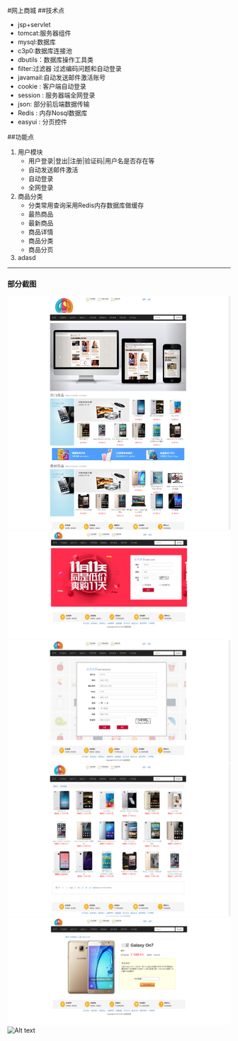 #网上商城
##技术点
* jsp+servlet
* tomcat:服务器组件
* mysql:数据库
* c3p0:数据库连接池
* dbutils：数据库操作工具类
* filter:过滤器 过滤编码问题和自动登录
* javamail:自动发送邮件激活账号
* cookie : 客户端自动登录
* session : 服务器端全网登录
* json: 部分前后端数据传输
* Redis : 内存Nosql数据库
* easyui : 分页控件

##功能点
1. 用户模块
   * 用户登录|登出|注册|验证码|用户名是否存在等
   * 自动发送邮件激活
   * 自动登录
   * 全网登录
2. 商品分类
   * 分类常用查询采用Redis内存数据库做缓存
   * 最热商品
   * 最新商品
   * 商品详情
   * 商品分类
   * 商品分页
3. adasd
--------------------
### 部分截图 ###
 ![Alt text](./reference/screenshot/首页.png)
 ![Alt text](./reference/screenshot/会员登录.png)
 ![Alt text](./reference/screenshot/注册.png)
 ![Alt text](./reference/screenshot/商品分类.png)
 ![Alt text](./reference/screenshot/商品详情.png)
 ![Alt text](./reference/screenshot/)
